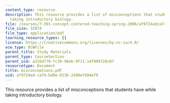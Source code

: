 ```yaml
---
content_type: resource
description: This resource provides a list of misconceptions that students have while
  taking introductory biology.
file: /courses/7-391-concept-centered-teaching-spring-2006/af9724adca74bd9e013b24d0efd94ef9_misconceptions.pdf
file_size: 32874
file_type: application/pdf
learning_resource_types: []
license: https://creativecommons.org/licenses/by-nc-sa/4.0/
ocw_type: OCWFile
parent_title: Study Materials
parent_type: CourseSection
parent_uid: a316d779-fc39-96eb-9f11-14f099f28c07
resourcetype: Document
title: misconceptions.pdf
uid: af9724ad-ca74-bd9e-013b-24d0efd94ef9
---
```

This resource provides a list of misconceptions that students have while taking introductory biology.